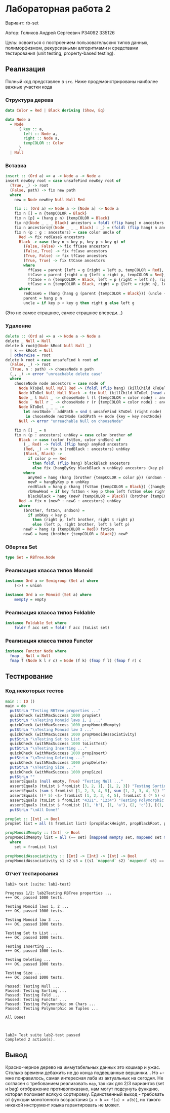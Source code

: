 # Лабораторная работа 2

Вариант: rb-set

Автор: Голиков Андрей Сергеевич P34092 335126

Цель: освоиться с построением пользовательских типов данных, полиморфизмом, рекурсивными алгоритмами и средствами тестирования (unit testing, property-based testing).

## Реализация

Полный код представлен в `src`. Ниже продемонстрированы наиболее важные участки кода

### Структура дерева

```haskell
data Color = Red | Black deriving (Show, Eq)

data Node a
  = Node
      { key :: a,
        left :: Node a,
        right :: Node a,
        tempCOLOR :: Color
      }
  | Null
```

### Вставка

```haskell
insert :: (Ord a) => a -> Node a -> Node a
insert newKey root = case unsafeFind newKey root of
  (True, _) -> root
  (False, path) -> fix new path
  where
    new = Node newKey Null Null Red

    fix :: (Ord a) => Node a -> [Node a] -> Node a
    fix n [] = n {tempCOLOR = Black}
    fix n [p] = (hang p n) {tempCOLOR = Black}
    fix n@(Node _ _ _ Black) ancestors = foldl (flip hang) n ancestors
    fix n ancestors@((Node _ _ _ Black) : _) = (foldl (flip hang) n ancestors) {tempCOLOR = Black}
    fix n (p : g : ancestors) = case color uncle of
      Red -> fix redCaseG ancestors
      Black -> case (key n < key p, key p < key g) of
        (False, False) -> fix ffCase ancestors
        (False, True) -> fix ftCase ancestors
        (True, False) -> fix tfCase ancestors
        (True, True) -> fix ttCase ancestors
        where
          ffCase = parent {left = g {right = left p, tempCOLOR = Red}, tempCOLOR = Black}
          ttCase = parent {right = g {left = right p, tempCOLOR = Red}, tempCOLOR = Black}
          ftCase = n {tempCOLOR = Black, left = p {right = left n}, right = g {tempCOLOR = Red, left = right n}}
          tfCase = n {tempCOLOR = Black, right = p {left = right n}, left = g {tempCOLOR = Red, right = left n}}
      where
        redCaseG = (hang (hang g (parent {tempCOLOR = Black})) (uncle {tempCOLOR = Black})) {tempCOLOR = Red}
        parent = hang p n
        uncle = if key p < key g then right g else left g
```
(Это не самое страшное, самое страшное впереди...)

### Удаление

```haskell
delete :: (Ord a) => a -> Node a -> Node a
delete _ Null = Null
delete k root@(Node kRoot Null Null _)
  | k == kRoot = Null
  | otherwise = root
delete k root = case unsafeFind k root of
  (False, _) -> root
  (True, n : path) -> chooseNode n path
  (_, _) -> error "unreachable delete case"
  where
    chooseNode node ancestors = case node of
      Node kToDel Null Null Red -> (foldl (flip hang) (killChild kToDel (head ancestors)) (tail ancestors)) {tempCOLOR = Black}
      Node kToDel Null Null Black -> fix Null (killChild kToDel (head ancestors) : tail ancestors) kToDel
      Node _ l Null _ -> chooseNode l (l {tempCOLOR = color node} : ancestors)
      Node _ Null r _ -> chooseNode r (r {tempCOLOR = color node} : ancestors)
      Node kToDel _ _ _ ->
        let nextNode : addPath = snd $ unsafeFind kToDel (right node)
         in chooseNode nextNode (addPath ++ node {key = key nextNode} : ancestors)
      Null -> error "unreachable Null on chooseNode"

    fix n [] _ = n
    fix n (p : ancestors) unbKey = case color brother of
      Black -> case (color fstSon, color sndSon) of
        (_, Red) -> foldl (flip hang) anyRed ancestors
        (Red, _) -> fix n (redBlack : ancestors) unbKey
        (Black, Black) ->
          if color p == Red
            then foldl (flip hang) blackBlack ancestors
            else fix (hangByKey blackBlack n unbKey) ancestors (key p)
        where
          anyRed = hang (hang (brother {tempCOLOR = color p}) (sndSon {tempCOLOR = Black})) ((hangByKey newP fstSon (key brother)) {tempCOLOR = Black})
          newP = hangByKey p n unbKey
          redBlack = hang p (hang (fstSon {tempCOLOR = Black}) ((hangByKey brother rbNewHead (key fstSon)) {tempCOLOR = Red}))
          rbNewHead = if key fstSon < key p then left fstSon else right fstSon
          blackBlack = hang (newP {tempCOLOR = Black}) (brother {tempCOLOR = Red})
      Red -> fix n (newP : newG : ancestors) unbKey
      where
        (brother, fstSon, sndSon) =
          if unbKey < key p
            then (right p, left brother, right $ right p)
            else (left p, right brother, left $ left p)
        newP = hang (p {tempCOLOR = Red}) fstSon
        newG = hang (brother {tempCOLOR = Black}) newP
```

### Обертка Set

```haskell
type Set = RBTree.Node
```

### Реализация класса типов Monoid

```haskell
instance Ord a => Semigroup (Set a) where
    (<>) = union

instance Ord a => Monoid (Set a) where
    mempty = empty
```

### Реализация класса типов Foldable

```haskell
instance Foldable Set where
    foldr f acc set = foldr f acc (toList set)
```

### Реализация класса типов Functor

```haskell
instance Functor Node where
  fmap _ Null = Null
  fmap f (Node k l r c) = Node (f k) (fmap f l) (fmap f r) c
```

## Тестирование

### Код некоторых тестов

```haskell
main :: IO ()
main = do
  putStrLn "Testing RBTree properties ..."
  quickCheck (withMaxSuccess 1000 propSet)
  putStrLn "\nTesting Monoid laws 1, 2 ..."
  quickCheck (withMaxSuccess 1000 propMonoidMempty)
  putStrLn "\nTesting Monoid law 3 ..."
  quickCheck (withMaxSuccess 1000 propMonoidAssociativity)
  putStrLn "\nTesting Set to List ..."
  quickCheck (withMaxSuccess 1000 toListTest)
  putStrLn "\nTesting Inserting ..."
  quickCheck (withMaxSuccess 1000 propInsert)
  putStrLn "\nTesting Deleting ..."
  quickCheck (withMaxSuccess 1000 propDelete)
  putStrLn "\nTesting Size ..."
  quickCheck (withMaxSuccess 1000 propSize)
  putStrLn ""
  assertEquals (null empty, True) "Testing Null ..."
  assertEquals (toList $ fromList [3, 2, 1], [1, 2, 3]) "Testing Sorting ..."
  assertEquals (sum $ fromList [1, 2, 3, 4, 5], sum [1, 2, 3, 4, 5]) "Testing Fold ..."
  assertEquals ((* 5) <$> fromList [1, 2, 3, 4, 5], fromList $ (* 5) <$> [1, 2, 3, 4, 5]) "Testing Functor ..."
  assertEquals (toList $ fromList "4321", "1234") "Testing Polymorphic on Chars ..."
  assertEquals (toList $ fromList [(1, 'b'), (1, 'a'), (2, 'c')], [(1, 'a'), (1, 'b'), (2, 'c')]) "Testing Polymorphic on Tuples ..."
  putStrLn "\nAll Done!"

propSet :: [Int] -> Bool
propSet list = all ($ fromList list) [propBlackHeight, propBlackRoot, propRedChilds]

propMonoidMempty :: [Int] -> Bool
propMonoidMempty list = all (== set) [mappend mempty set, mappend set mempty]
  where
    set = fromList list

propMonoidAssociativity :: [Int] -> [Int] -> [Int] -> Bool
propMonoidAssociativity s1 s2 s3 = ((s1 `mappend` s2) `mappend` s3) == (s1 `mappend` (s2 `mappend` s3))

```
### Отчет тестирования

```
lab2> test (suite: lab2-test)
            
Progress 1/2: lab2Testing RBTree properties ...
+++ OK, passed 1000 tests.

Testing Monoid laws 1, 2 ...
+++ OK, passed 1000 tests.

Testing Monoid law 3 ...
+++ OK, passed 1000 tests.

Testing Set to List ...
+++ OK, passed 1000 tests.

Testing Inserting ...
+++ OK, passed 1000 tests.

Testing Deleting ...
+++ OK, passed 1000 tests.

Testing Size ...
+++ OK, passed 1000 tests.

Passed: Testing Null ...
Passed: Testing Sorting ...
Passed: Testing Fold ...
Passed: Testing Functor ...
Passed: Testing Polymorphic on Chars ...
Passed: Testing Polymorphic on Tuples ...

All Done!
                  


lab2> Test suite lab2-test passed
Completed 2 action(s).
```

## Вывод

Красно-черное дерево на иммутабельных данных это кошмар и ужас. Столько времени дебажить не до конца подвешанные вершинки...
Но +- мне понравилось, самая интересная лаба из актуальных на сегодня. Не согласен с требованием реализовать `map`, так как для 2/3 вариантов (set и bag) отображение противопоказано, нам могут подсунуть функцию, которая поломает всякую сортировку. Единственный выход - требовать от функции монотонного возрастания (`a > b => f(a) > a(b)`), но такого никакой инструмент языка гарантировать не может.
